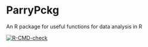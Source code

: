 # ParryPckg
An R package for useful functions for data analysis in R

  <!-- badges: start -->
  [![R-CMD-check](https://github.com/dougaparry/ParryPckg/workflows/R-CMD-check/badge.svg)](https://github.com/dougaparry/ParryPckg/actions)
  <!-- badges: end -->
